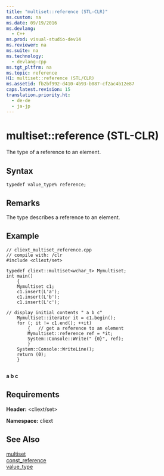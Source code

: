 ```yaml
---
title: "multiset::reference (STL-CLR)"
ms.custom: na
ms.date: 09/19/2016
ms.devlang: 
  - C++
ms.prod: visual-studio-dev14
ms.reviewer: na
ms.suite: na
ms.technology: 
  - devlang-cpp
ms.tgt_pltfrm: na
ms.topic: reference
H1: multiset::reference (STL/CLR)
ms.assetid: fb2bf992-d410-4b93-b087-cf2ac4b12e87
caps.latest.revision: 15
translation.priority.ht: 
  - de-de
  - ja-jp
---
```

# multiset::reference (STL-CLR)
The type of a reference to an element.  
  
## Syntax  
  
```  
typedef value_type% reference;  
```  
  
## Remarks  
 The type describes a reference to an element.  
  
## Example  
  
```  
// cliext_multiset_reference.cpp   
// compile with: /clr   
#include <cliext/set>   
  
typedef cliext::multiset<wchar_t> Mymultiset;   
int main()   
    {   
    Mymultiset c1;   
    c1.insert(L'a');   
    c1.insert(L'b');   
    c1.insert(L'c');   
  
// display initial contents " a b c"   
    Mymultiset::iterator it = c1.begin();   
    for (; it != c1.end(); ++it)   
        {   // get a reference to an element   
        Mymultiset::reference ref = *it;   
        System::Console::Write(" {0}", ref);   
        }   
    System::Console::WriteLine();   
    return (0);   
    }  
  
```  
  
  **a b c**   
## Requirements  
 **Header:** <cliext/set>  
  
 **Namespace:** cliext  
  
## See Also  
 [multiset](../Topic/multiset%20\(STL-CLR\).md)   
 [const_reference](../vs140/multiset--const_reference--STL-CLR-.md)   
 [value_type](../vs140/multiset--value_type--STL-CLR-.md)